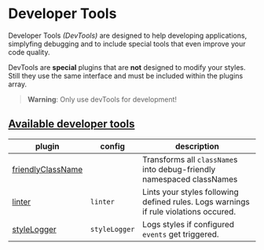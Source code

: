 # Developer Tools

Developer Tools *(DevTools)* are designed to help developing applications, simplyfing debugging and to include special tools that even improve your code quality.

DevTools are **special** plugins that are **not** designed to modify your styles. Still they use the same interface and must be included within the plugins array.

> **Warning**: Only use devTools for development!

## [Available developer tools](devTools/)
| plugin | config | description |
| ------ | ------ | ------ |
| [friendlyClassName](devTools/friendlyClassName.md) | | Transforms all `className`s into debug-friendly namespaced classNames  |
| [linter](devTools/Linter.md)| `linter` | Lints your styles following defined rules. Logs warnings if rule violations occured. |
| [styleLogger](devTools/StyleLogger.md) | `styleLogger` | Logs styles if configured `events` get triggered. |
